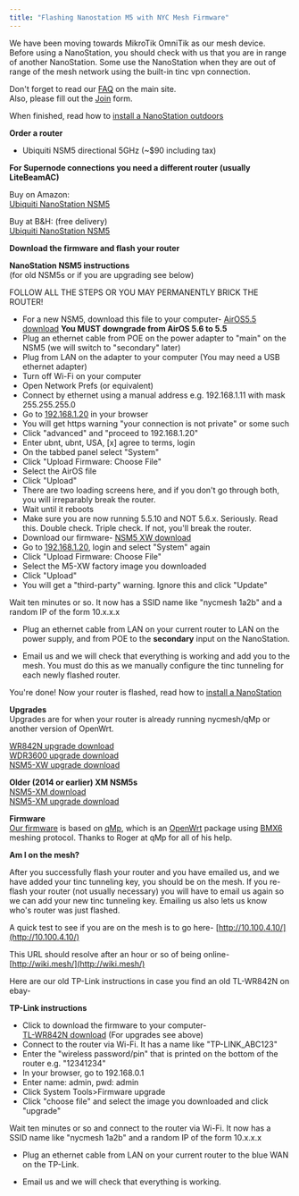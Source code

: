```yaml
---
title: "Flashing Nanostation M5 with NYC Mesh Firmware"
---
```


We have been moving towards MikroTik OmniTik as our mesh device. Before using a NanoStation, you should check with us that you are in range of another NanoStation. Some use the NanoStation when they are out of range of the mesh network using the built-in tinc vpn connection.

Don't forget to read our [FAQ](https://nycmesh.net/faq) on the main site.  
Also, please fill out the [Join](https://nycmesh.net/join) form.  

When finished, read how to [install a NanoStation outdoors](/howto/nsm5-install/)

**Order a router**    

* Ubiquiti NSM5 directional 5GHz (~$90 including tax)  

**For Supernode connections you need a different router (usually LiteBeamAC)**

Buy on Amazon:   
[Ubiquiti NanoStation NSM5](http://www.amazon.com/dp/B0049AVWAO?tag=nycmesh-20)  

Buy at B&H: (free delivery)   
[Ubiquiti NanoStation NSM5](http://www.bhphotovideo.com/c/product/1049768-REG/)  


**Download the firmware and flash your router**

**NanoStation NSM5 instructions**  
  (for old NSM5s or if you are upgrading see below)  
   
  FOLLOW ALL THE STEPS OR YOU MAY PERMANENTLY BRICK THE ROUTER!  

* For a new NSM5, download this file to your computer- [AirOS5.5 download](http://dl.ubnt.com/firmwares/XW-fw/v5.5.10/XW.v5.5.10-u2.28005.150723.1358.bin) **You MUST downgrade from AirOS 5.6 to 5.5**
* Plug an ethernet cable from POE on the power adapter to "main" on the NSM5 (we will switch to "secondary" later)
* Plug from LAN on the adapter to your computer (You may need a USB ethernet adapter)
* Turn off Wi-Fi on your computer
* Open Network Prefs (or equivalent)
* Connect by ethernet using a manual address e.g. 192.168.1.11 with mask 255.255.255.0
* Go to [192.168.1.20](http://192.168.1.20) in your browser
* You will get https warning "your connection is not private" or some such
* Click "advanced" and "proceed to 192.168.1.20"
* Enter ubnt, ubnt, USA, [x] agree to terms, login
* On the tabbed panel select "System"
* Click "Upload Firmware: Choose File"
* Select the AirOS file
* Click "Upload"
* There are two loading screens here, and if you don't go through both, you will irreparably break the router.
* Wait until it reboots
* Make sure you are now running 5.5.10 and NOT 5.6.x. Seriously. Read this. Double check. Triple check. If not, you'll break the router.
* Download our firmware- [NSM5 XW download](http://nycmesh.net/download/NSM5-XW.html) 
* Go to [192.168.1.20](http://192.168.1.20), login and select "System" again
* Click "Upload Firmware: Choose File"
* Select the M5-XW factory image you downloaded
* Click "Upload"
* You will get a "third-party" warning. Ignore this and click "Update"
	
Wait ten minutes or so. It now has a SSID name like "nycmesh 1a2b" and a random IP of the form 10.x.x.x

* Plug an ethernet cable from LAN on your current router to LAN on the power supply, and from POE to the **secondary** input on the NanoStation. 

* <a htag="mailto:newnode@nycmesh.net">Email us</a> and we will check that everything is working and add you to the mesh. You must do this as we manually configure the tinc tunneling for each newly flashed router.

You're done! 
Now your router is flashed, read how to [install a NanoStation](/howto/nsm5-install/)

**Upgrades**  
Upgrades are for when your router is already running nycmesh/qMp or another version of OpenWrt.

[WR842N upgrade download](http://nycmeshnet.github.io/download/WR842N-upgrade.html)  
[WDR3600 upgrade download](http://nycmeshnet.github.io/download/WDR3600-upgrade.html)  
[NSM5-XW upgrade download](http://nycmeshnet.github.io/download/NSM5-XW-upgrade.html)  

**Older (2014 or earlier) XM NSM5s**  
[NSM5-XM download](http://nycmeshnet.github.io/download/NSM5-XM.html)  
[NSM5-XM upgrade download](http://nycmeshnet.github.io/download/NSM5-XM-upgrade.html)  

**Firmware**  
[Our firmware](https://github.com/nycmeshnet) is based on [qMp](http://qmp.cat/), which is an [OpenWrt](https://openwrt.org/) package using [BMX6](http://bmx6.net/projects/bmx6) meshing protocol. Thanks to Roger at qMp for all of his help.

**Am I on the mesh?**  

After you successfully flash your router and you have <a htag="mailto:newnode@nycmesh.net">emailed us</a>, and we have added your tinc tunneling key, you should be on the mesh. If you re-flash your router (not usually necessary) you will have to email us again so we can add your new tinc tunneling key. Emailing us also lets us know who's router was just flashed.

A quick test to see if you are on the mesh is to go here-
[http://10.100.4.10/](http://10.100.4.10/)

This URL should resolve after an hour or so of being online-  
[http://wiki.mesh/](http://wiki.mesh/)  

Here are our old TP-Link instructions in case you find an old TL-WR842N on ebay-

**TP-Link instructions**

* Click to download the firmware to your computer-  
  [TL-WR842N  download](http://nycmeshnet.github.io/download/WR842N.html)
  (For upgrades see above)
* Connect to the router via Wi-Fi. It has a name like "TP-LINK_ABC123"
* Enter the "wireless password/pin" that is printed on the bottom of the router e.g. "12341234"
* In your browser, go to 192.168.0.1
* Enter name: admin, pwd: admin
* Click System Tools>Firmware upgrade
* Click "choose file" and select the image you downloaded and click "upgrade"

Wait ten minutes or so and connect to the router via Wi-Fi. It now has a SSID name like "nycmesh 1a2b" and a random IP of the form 10.x.x.x

* Plug an ethernet cable from LAN on your current router to the blue WAN on the TP-Link.

* <a htag="mailto:contact@nycmesh.net">Email us</a> and we will check that everything is working.

 

